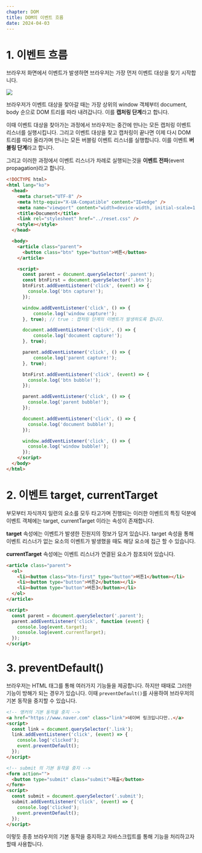 ```yaml
---
chapter: DOM
title: DOM의 이벤트 흐름
date: 2024-04-03
---
```


# 1. 이벤트 흐름

브라우저 화면에서 이벤트가 발생하면 브라우저는 가장 먼저 이벤트 대상을 찾기 시작합니다.

![](/images/basecamp-javascript/chapter08/03-1.png)

브라우저가 이벤트 대상을 찾아갈 때는 가장 상위의 window 객체부터 document, body 순으로 DOM 트리를 따라 내려갑니다. 이를 **캡처링 단계**라고 합니다.

이때 이벤트 대상을 찾아가는 과정에서 브라우저는 중간에 만나는 모든 캡처링 이벤트 리스너를 실행시킵니다. 그리고 이벤트 대상을 찾고 캡처링이 끝나면 이제 다시 DOM 트리를 따라 올라가며 만나는 모든 버블링 이벤트 리스너를 실행합니다. 이를 이벤트 **버블링 단계**라고 합니다.

그리고 이러한 과정에서 이벤트 리스너가 차례로 실행되는것을 **이벤트 전파**(event propagation)라고 합니다.

```html
<!DOCTYPE html>
<html lang="ko">
  <head>
    <meta charset="UTF-8" />
    <meta http-equiv="X-UA-Compatible" content="IE=edge" />
    <meta name="viewport" content="width=device-width, initial-scale=1.0" />
    <title>Document</title>
    <link rel="stylesheet" href="../reset.css" />
    <style></style>
  </head>

  <body>
    <article class="parent">
      <button class="btn" type="button">버튼</button>
    </article>

    <script>
      const parent = document.querySelector('.parent');
      const btnFirst = document.querySelector('.btn');
      btnFirst.addEventListener('click', (event) => {
        console.log('btn capture!');
      });

      window.addEventListener('click', () => {
          console.log('window capture!');
      }, true); // true : 캡처링 단계의 이벤트가 발생하도록 합니다.

      document.addEventListener('click', () => {
          console.log('document capture!');
      }, true);

      parent.addEventListener('click', () => {
          console.log('parent capture!');
      }, true);

      btnFirst.addEventListener('click', (event) => {
        console.log('btn bubble!');
      });

      parent.addEventListener('click', () => {
        console.log('parent bubble!');
      });

      document.addEventListener('click', () => {
        console.log('document bubble!');
      });

      window.addEventListener('click', () => {
        console.log('window bubble!');
      });
    </script>
  </body>
</html>
```

# 2. 이벤트 target, currentTarget

부모부터 자식까지 일련의 요소를 모두 타고가며 진행되는 이러한 이벤트의 특징 덕분에 이벤트 객체에는 target, currentTarget 이라는 속성이 존재합니다.

**target** 속성에는 이벤트가 발생한 진원지의 정보가 담겨 있습니다. target 속성을 통해 이벤트 리스너가 없는 요소의 이벤트가 발생했을 때도 해당 요소에 접근 할 수 있습니다.

**currentTarget** 속성에는 이벤트 리스너가 연결된 요소가 참조되어 있습니다.

```html
<article class="parent">
  <ol>
    <li><button class="btn-first" type="button">버튼1</button></li>
    <li><button type="button">버튼2</button></li>
    <li><button type="button">버튼3</button></li>
  </ol>
</article>

<script>
  const parent = document.querySelector('.parent');
  parent.addEventListener('click', function (event) {
    console.log(event.target);
    console.log(event.currentTarget);
  });
</script>
```

# 3. preventDefault()

브라우저는 HTML 태그를 통해 여러가지 기능들을 제공합니다. 하지만 때때로 그러한 기능이 방해가 되는 경우가 있습니다. 이때 `preventDefault()`를 사용하여 브라우저의 기본 동작을 중지할 수 있습니다.

```html
<!-- 앵커의 기본 동작을 중지 -->
<a href="https://www.naver.com" class="link">네이버 링크입니다만..</a>
<script>
  const link = document.querySelector('.link');
  link.addEventListener('click', (event) => {
    console.log('clicked');
    event.preventDefault();
  });
</script>

<!-- submit 의 기본 동작을 중지 -->
<form action="">
  <button type="submit" class="submit">제출</button>
</form>
<script>
  const submit = document.querySelector('.submit');
  submit.addEventListener('click', (event) => {
    console.log('clicked');
    event.preventDefault();
  });
</script>
```

이렇듯 종종 브라우저의 기본 동작을 중지하고 자바스크립트를 통해 기능을 처리하고자 할때 사용합니다.
